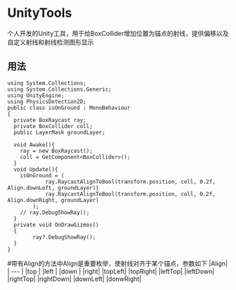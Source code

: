 # UnityTools
个人开发的Unity工具，用于给BoxCollider增加位置为锚点的射线，提供偏移以及自定义射线和射线检测图形显示
## 用法
 ```CSharp
using System.Collections;
using System.Collections.Generic;
using UnityEngine;
using PhysicsDetection2D;
public class isOnGround : MonoBehaviour
{
   private BoxRaycast ray;
   private BoxCollider coll;
   public LayerMask groundLayer;

   void Awake(){
     ray = new BoxRaycast();
     coll = GetComponent<BoxCollider>();
   }
   void Update(){
     isOnGround = (
             ray.RaycastAlignToBool(transform.position, coll, 0.2f, Align.downLeft, groundLayer)|
             ray.RaycastAlignToBool(transform.position, coll, 0.2f, Align.downRight, groundLayer)
         );
     // ray.DebugShowRay();
   }
   private void OnDrawGizmos()
   {
         ray?.DebugShowRay();
   }
}
```
#带有Align的方法中Align是重要枚举，使射线对齐于某个锚点，参数如下
|Align|
| --- |
|top  |
|left |
|down |
|right|
|topLeft|
|topRight|
|leftTop|
|leftDown|
|rightTop|
|rightDown|
|downLeft|
|donwRight|

